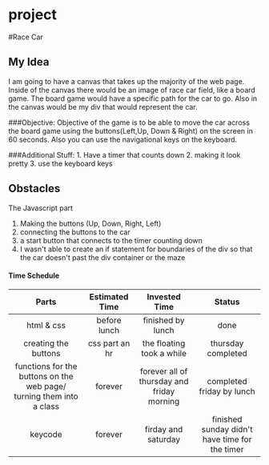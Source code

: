 # project
#Race Car

## My Idea
I am going to have a canvas that takes up the majority of the web page. Inside of the canvas there would be an image of race car field, like a board game. The board game would have a specific path for the car to go. Also in the canvas would be my div that would represent the car.

###Objective:
Objective of the game is to be able to move the car across the board game using the buttons(Left,Up, Down & Right) on the screen in 60 seconds. Also you can use the navigational keys on the keyboard. 

###Additional Stuff: 
	1. Have a timer that counts down
	2. making it look pretty
    3. use the keyboard keys
	

## Obstacles
The Javascript part

1. Making the buttons (Up, Down, Right, Left)
2. connecting the buttons to the car
3. a start button that connects to the timer counting down
4. I wasn't able to create an if statement for boundaries of the div so that the car doesn't past the div container or the maze

#### Time Schedule
| Parts| Estimated Time | Invested Time |Status|
| :---: | :---: | :---: | :---: |
| html & css | before lunch  | finished by lunch | done |
| creating the buttons | css part an hr| the floating took a while | thursday completed |
|functions for the buttons on the web page/ turning them into a class| forever|forever all of thursday and friday morning| completed friday by lunch|
| keycode| forever| firday and saturday| finished sunday didn't have time for the timer |








